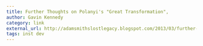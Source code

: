 ```yaml
---
title: Further Thoughts on Polanyi's "Great Transformation",
author: Gavin Kennedy
category: link
external_url: http://adamsmithslostlegacy.blogspot.com/2013/03/further-thoughts-on-polanyis-great.html
tags: inst dev
---
```

